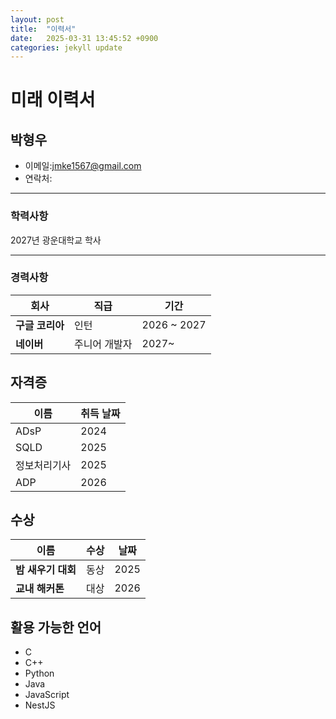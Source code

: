 ```yaml
---
layout: post
title:  "이력서"
date:   2025-03-31 13:45:52 +0900
categories: jekyll update
---
```


# 미래 이력서 

## 박형우

- 이메일:jmke1567@gmail.com
- 연락처:  

---
### 학력사항
2027년 광운대학교 학사 

---
### 경력사항  

|회사|직급|기간|
|----|----|----|
|**구글 코리아**|인턴|2026 ~ 2027|
|**네이버**|주니어 개발자|2027~|

## 자격증

|이름|취득 날짜|
|----|----|
|ADsP|2024|
|SQLD|2025|
|정보처리기사|2025|
|ADP|2026|

## 수상

|이름|수상|날짜|
|----|----|----|
|**밤 새우기 대회**|동상|2025|
|**교내 해커톤**|대상|2026|

## 활용 가능한 언어
- C  
- C++  
- Python  
- Java  
- JavaScript  
- NestJS
